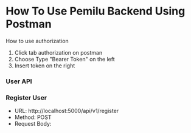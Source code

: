 # How To Use Pemilu Backend Using Postman

How to use authorization

1. Click tab authorization on postman
2. Choose Type "Bearer Token" on the left
3. Insert token on the right

### User API

### Register User

* URL: http://localhost:5000/api/v1/register
* Method: POST
* Request Body:

